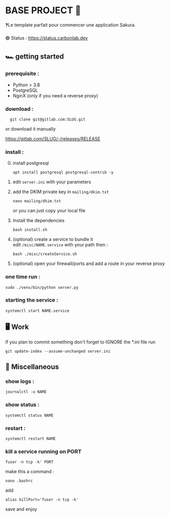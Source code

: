 # BASE PROJECT 🍃

❓️Le template parfait pour commencer une application Sakura. <br>  
🟢 Status : https://status.carbonlab.dev

## 🏎️ getting started

### prerequisite :
- Python > 3.8
- PostgreSQL
- NginX (only if you need a reverse proxy)

### download :
      git clone git@gitlab.com:SLUG.git  
or download it manually

https://gitlab.com/SLUG/-/releases/RELEASE

### install :

0. install postgresql

       apt install postgresql postgresql-contrib -y
1. edit `server.ini` with your parameters


2. add the DKIM private key in `mailing/dkim.txt`

       nano mailing/dkim.txt

   or you can just copy your local file


3. Install the dependencies

       bash install.sh  
4. (optional) create a service to bundle it  
   edit `/misc/NAME.service` with your path then :

       bash ./misc/createService.sh  

5. (optional) open your firewall/ports and add a route in your reverse proxy

### one time run :

	sudo ./venv/bin/python server.py  

### starting the service :
	systemctl start NAME.service  


## 🖥️ Work
If you plan to commit something don't forget to IGNORE the *.ini file
run

	git update-index --assume-unchanged server.ini

## 🧶 Miscellaneous

### show logs :
	journalctl -u NAME  

### show status :
	systemctl status NAME  

### restart :
	systemctl restart NAME  

### kill a service running on PORT
	fuser -n tcp -k' PORT  

make this a command :

	nano .bashrc  
add

	alias killPort='fuser -n tcp -k'  
save and enjoy
